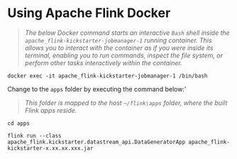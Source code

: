 # Using Apache Flink Docker

> *The below Docker command starts an interactive `Bash` shell inside the `apache_flink-kickstarter-jobmanager-1` running container.  This allows you to interact with the container as if you were inside its terminal, enabling you to run commands, inspect the file system, or perform other tasks interactively within the container.*
```
docker exec -it apache_flink-kickstarter-jobmanager-1 /bin/bash
```

Change to the `apps` folder by executing the command below:'
> *This folder is mapped to the host `~/flink\apps` folder, where the built Flink apps reside.*
```
cd apps
```


```
flink run --class apache_flink.kickstarter.datastream_api.DataGeneratorApp apache_flink-kickstarter-x.xx.xx.xxx.jar
```